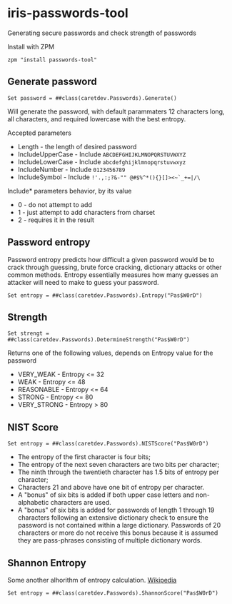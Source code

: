 iris-passwords-tool
====

Generating secure passwords and check strength of passwords

Install with ZPM

```ObjectScript
zpm "install passwords-tool"
```

Generate password
---

```ObjectScript
Set password = ##class(caretdev.Passwords).Generate()
```

Will generate the password, with default parammaters 12 characters long, all characters, and required lowercase with the best entropy.

Accepted parameters

* Length - the length of desired password
* IncludeUpperCase - Include `ABCDEFGHIJKLMNOPQRSTUVWXYZ`
* IncludeLowerCase - Include `abcdefghijklmnopqrstuvwxyz`
* IncludeNumber - Include `0123456789`
* IncludeSymbol - Include ``!'.,:;?&-"" @#$%^*(){}[]><~`_+=|/\``

Include* parameters behavior, by its value

* 0 - do not attempt to add
* 1 - just attempt to add characters from charset
* 2 - requires it in the result

Password entropy
---

Password entropy predicts how difficult a given password would be to crack through guessing, brute force cracking, dictionary attacks or other common methods. Entropy essentially measures how many guesses an attacker will need to make to guess your password.

```ObjectScript
Set entropy = ##class(caretdev.Passwords).Entropy("Pas$W0rD")
```

Strength
---

```ObjectScript
Set strengt = ##class(caretdev.Passwords).DetermineStrength("Pas$W0rD")
```

Returns one of the following values, depends on Entropy value for the password

* VERY_WEAK - Entropy <= 32
* WEAK - Entropy <= 48
* REASONABLE - Entropy <= 64
* STRONG - Entropy <= 80
* VERY_STRONG - Entropy > 80

NIST Score
---

```ObjectScript
Set entropy = ##class(caretdev.Passwords).NISTScore("Pas$W0rD")
```

* The entropy of the first character is four bits;
* The entropy of the next seven characters are two bits per
  character;
* The ninth through the twentieth character has 1.5 bits of
  entropy per character;
* Characters 21 and above have one bit of entropy per character.
* A "bonus" of six bits is added if both upper case letters and
  non-alphabetic characters are used.
* A "bonus" of six bits is added for passwords of length 1 through
  19 characters following an extensive dictionary check to ensure
  the password is not contained within a large dictionary.
  Passwords of 20 characters or more do not receive this bonus
  because it is assumed they are pass-phrases consisting of
  multiple dictionary words.

Shannon Entropy
---

Some another alhorithm of entropy calculation.
[Wikipedia](https://en.wikipedia.org/wiki/Entropy_(information_theory))

```ObjectScript
Set entropy = ##class(caretdev.Passwords).ShannonScore("Pas$W0rD")
```
